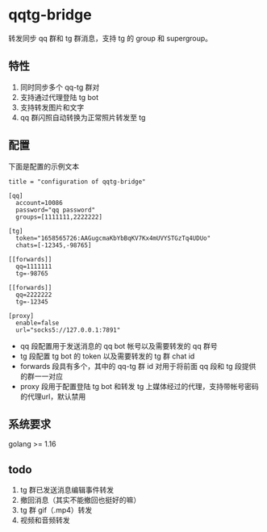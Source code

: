 # qqtg-bridge

转发同步 qq 群和 tg 群消息，支持 tg 的 group 和 supergroup。

## 特性

1. 同时同步多个 qq-tg 群对
2. 支持通过代理登陆 tg bot
3. 支持转发图片和文字
4. qq 群闪照自动转换为正常照片转发至 tg

## 配置

下面是配置的示例文本

```
title = "configuration of qqtg-bridge"

[qq]
  account=10086
  password="qq password"
  groups=[1111111,2222222]

[tg]
  token="1658565726:AAGugcmaKbYbBqKV7Kx4mUVYSTGzTq4UDUo"
  chats=[-12345,-98765]

[[forwards]]
  qq=1111111
  tg=-98765

[[forwards]]
  qq=2222222
  tg=-12345

[proxy]
  enable=false
  url="socks5://127.0.0.1:7891"
```

+ qq 段配置用于发送消息的 qq bot 帐号以及需要转发的 qq 群号
+ tg 段配置 tg bot 的 token 以及需要转发的 tg 群 chat id
+ forwards 段具有多个，其中的 qq-tg 群 id 对用于将前面 qq 段和 tg 段提供的群一一对应
+ proxy 段用于配置登陆 tg bot 和转发 tg 上媒体经过的代理，支持带帐号密码的代理url，默认禁用

## 系统要求

golang >= 1.16

## todo

1. tg 群已发送消息编辑事件转发
2. 撤回消息（其实不能撤回也挺好的嘛）
3. tg 群 gif（.mp4）转发
4. 视频和音频转发
